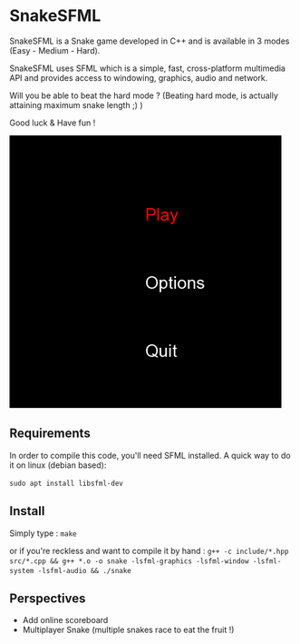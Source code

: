# SnakeSFML

SnakeSFML is a Snake game developed in C++ and is available in 3 modes (Easy - Medium - Hard).

SnakeSFML uses SFML which is a simple, fast, cross-platform multimedia API and provides access to windowing, graphics, audio and network.

Will you be able to beat the hard mode ? (Beating hard mode, is actually attaining maximum snake length ;) ) 

Good luck & Have fun ! 

![Play](resources/play.gif)

## Requirements
In order to compile this code, you'll need SFML installed. A quick way to do it on linux (debian based): 

  ```sudo apt install libsfml-dev```
  
## Install

Simply type : 
``` make ```

or if you're reckless and want to compile it by hand :
```g++ -c include/*.hpp src/*.cpp && g++ *.o -o snake -lsfml-graphics -lsfml-window -lsfml-system -lsfml-audio && ./snake ```


## Perspectives

* Add online scoreboard
* Multiplayer Snake (multiple snakes race to eat the fruit !) 
